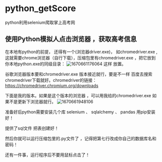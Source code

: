 # python_getScore
python利用selenium爬取掌上高考网


## 使用Python模拟人点击浏览器 ，获取高考信息

在本地有python的前提， 还得有一个(浏览器driver.exe)， 如chromedriver.exe ,这就需要chrome浏览器（自行下载），压缩包里有chromedriver.exe  ，把它放到你本地python.exe的同级目录：
![1670661176064](https://github.com/ccddkk9/python_getScore/blob/main/img/1670661176064.png)
这样 放置。

谷歌浏览器版本要和chromedriver.exe 版本接近就行，要是不一样 百度去搜索chromedriver下载就好。chromedriver的链接：
https://chromedriver.chromium.org/downloads

下面是我的版本。如果是这个版本的浏览器 ，可以用我给的chromedriver.exe 如果不是更新下浏览器就行。
![1670661948106](https://github.com/ccddkk9/python_getScore/blob/main/img/1670661948106.png)

准备好后python需要安装几个库  selenium  、 sqlalchemy    、 pandas 用pip安装好！

提供了sql文件 把表创建好！

然后你就可以运行压缩包里的.py文件了 ，记得把第七行改成你自己的数据库名和密码！

还有一件事，运行程序后不要用鼠标点击了！

